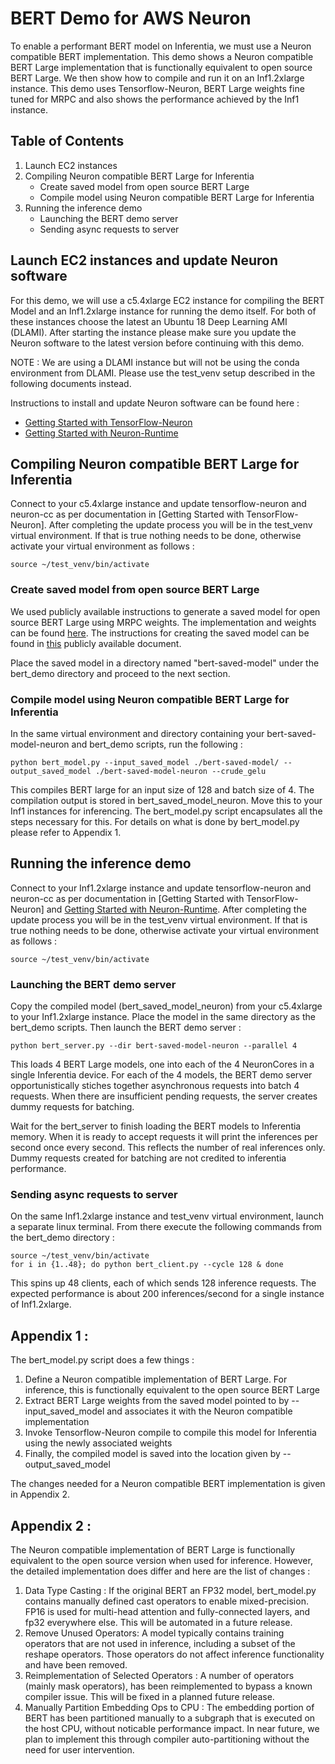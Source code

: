 # BERT Demo for AWS Neuron

To enable a performant BERT model on Inferentia, we must use a Neuron compatible BERT implementation. This demo shows a Neuron compatible BERT Large implementation that is functionally equivalent to open source BERT Large. We then show how to compile and run it on an Inf1.2xlarge instance. This demo uses Tensorflow-Neuron, BERT Large weights fine tuned for MRPC and also shows the performance achieved by the Inf1 instance. 

## Table of Contents

1. Launch EC2 instances 
2. Compiling Neuron compatible BERT Large for Inferentia
   * Create saved model from open source BERT Large
   * Compile model using Neuron compatible BERT Large for Inferentia
3. Running the inference demo
   * Launching the BERT demo server
   * Sending async requests to server

## Launch EC2 instances and update Neuron software

For this demo, we will use a c5.4xlarge EC2 instance for compiling the BERT Model and an Inf1.2xlarge instance for running the demo itself. For both of these instances choose the latest an Ubuntu 18 Deep Learning AMI (DLAMI). After starting the instance please make sure you update the Neuron software to the latest version before continuing with this demo.

NOTE : We are using a DLAMI instance but will not be using the conda environment from DLAMI. Please use the test_venv setup described in the following documents instead.

Instructions to install and update Neuron software can be found here :
* [Getting Started with TensorFlow-Neuron](../../../../docs/tensorflow-neuron/tutorial-compile-infer.md)
* [Getting Started with Neuron-Runtime](../../../../docs/neuron-runtime/nrt_start.md)


## Compiling Neuron compatible BERT Large for Inferentia
Connect to your c5.4xlarge instance and update tensorflow-neuron and neuron-cc as per documentation in [Getting Started with TensorFlow-Neuron]. After completing the update process you will be in the test_venv virtual environment. If that is true nothing needs to be done, otherwise activate your virtual environment as follows :

```
source ~/test_venv/bin/activate
```

### Create saved model from open source BERT Large
We used publicly available instructions to generate a saved model for open source BERT Large using MRPC weights. The implementation and weights can be found [here](https://github.com/google-research/bert). The instructions for creating the saved model can be found in [this](https://github.com/google-research/bert/issues/146) publicly available document. 

Place the saved model in a directory named "bert-saved-model" under the bert_demo directory and proceed to the next section.

### Compile model using Neuron compatible BERT Large for Inferentia
In the same virtual environment and directory containing your bert-saved-model-neuron and bert_demo scripts, run the following :

```
python bert_model.py --input_saved_model ./bert-saved-model/ --output_saved_model ./bert-saved-model-neuron --crude_gelu
```

This compiles BERT large for an input size of 128 and batch size of 4. The compilation output is stored in bert_saved_model_neuron. Move this to your Inf1 instances for inferencing. The bert_model.py script encapsulates all the steps necessary for this. For details on what is done by bert_model.py please refer to Appendix 1.


## Running the inference demo
Connect to your Inf1.2xlarge instance and update tensorflow-neuron and neuron-cc as per documentation in [Getting Started with TensorFlow-Neuron] and [Getting Started with Neuron-Runtime](../../../../docs/neuron-runtime/nrt_start.md). After completing the update process you will be in the test_venv virtual environment. If that is true nothing needs to be done, otherwise activate your virtual environment as follows :

```
source ~/test_venv/bin/activate
```

### Launching the BERT demo server
Copy the compiled model (bert_saved_model_neuron) from your c5.4xlarge to your Inf1.2xlarge instance. Place the model in the same directory as the bert_demo scripts. Then launch the BERT demo server :
```
python bert_server.py --dir bert-saved-model-neuron --parallel 4
```
This loads 4 BERT Large models, one into each of the 4 NeuronCores in a single Inferentia device. For each of the 4 models, the BERT demo server opportunistically stiches together asynchronous requests into batch 4 requests. When there are insufficient pending requests, the server creates dummy requests for batching.

Wait for the bert_server to finish loading the BERT models to Inferentia memory. When it is ready to accept requests it will print the inferences per second once every second. This reflects the number of real inferences only. Dummy requests created for batching are not credited to inferentia performance.

### Sending async requests to server
On the same Inf1.2xlarge instance and test_venv virtual environment, launch a separate linux terminal. From there execute the following commands from the bert_demo directory :

```
source ~/test_venv/bin/activate
for i in {1..48}; do python bert_client.py --cycle 128 & done
```

This spins up 48 clients, each of which sends 128 inference requests. The expected performance is about 200 inferences/second for a single instance of Inf1.2xlarge.


## Appendix 1 :
The bert_model.py script does a few things :
1. Define a Neuron compatible implementation of BERT Large. For inference, this is functionally equivalent to the open source BERT Large
2. Extract BERT Large weights from the saved model pointed to by --input_saved_model and associates it with the Neuron compatible implementation
3. Invoke Tensorflow-Neuron compile to compile this model for Inferentia using the newly associated weights
4. Finally, the compiled model is saved into the location given by --output_saved_model

The changes needed for a Neuron compatible BERT implementation is given in Appendix 2.


## Appendix 2 :
The Neuron compatible implementation of BERT Large is functionally equivalent to the open source version when used for inference. However, the detailed implementation does differ and here are the list of changes :

1. Data Type Casting : If the original BERT an FP32 model, bert_model.py contains manually defined cast operators to enable mixed-precision. FP16 is used for multi-head attention and fully-connected layers, and fp32 everywhere else. This will be automated in a future release.
2. Remove Unused Operators: A model typically contains training operators that are not used in inference, including a subset of the reshape operators. Those operators do not affect inference functionality and have been removed.
3. Reimplementation of Selected Operators : A number of operators (mainly mask operators), has been reimplemented to bypass a known compiler issue. This will be fixed in a planned future release. 
4. Manually Partition Embedding Ops to CPU : The embedding portion of BERT has been partitioned manually to a subgraph that is executed on the host CPU, without noticable performance impact. In near future, we plan to implement this through compiler auto-partitioning without the need for user intervention.
